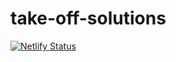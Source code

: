 # take-off-solutions

[![Netlify Status](https://api.netlify.com/api/v1/badges/d6b451e3-5847-4999-9fc9-783895406004/deploy-status)](https://app.netlify.com/sites/takeoffsolutions/deploys)
